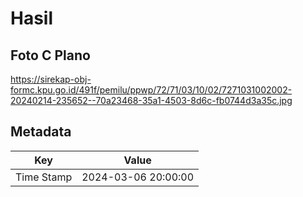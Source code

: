 # Hasil

## Foto C Plano

https://sirekap-obj-formc.kpu.go.id/491f/pemilu/ppwp/72/71/03/10/02/7271031002002-20240214-235652--70a23468-35a1-4503-8d6c-fb0744d3a35c.jpg


## Metadata

| Key        | Value               |
| ---------- | ------------------- |
| Time Stamp | 2024-03-06 20:00:00 |



